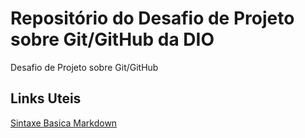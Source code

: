 # Repositório do Desafio de Projeto sobre Git/GitHub da DIO
Desafio de Projeto sobre Git/GitHub

## Links Uteis
[Sintaxe Basica Markdown](https://www.markdownguide.org/basic-syntax/)
